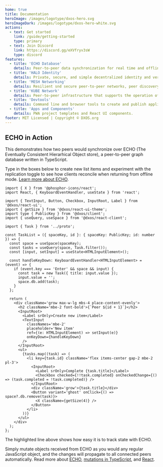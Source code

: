 ```yaml
---
home: true
title: Documentation
heroImage: /images/logotype/dxos-hero.svg
heroImageDark: /images/logotype/dxos-hero-white.svg
actions:
  - text: Get started
    link: /guide/getting-started
    type: primary
  - text: Join Discord
    link: https://discord.gg/eXVfryv3sW
    type: discord
features:
  - title: 'ECHO Database'
    details: Peer-to-peer data synchronization for real time and offline-first applications.
  - title: 'HALO Identity'
    details: Private, secure, and simple decentralized identity and verifiable credentials.
  - title: 'MESH Networking'
    details: Resilient snd secure peer-to-peer networks, peer discovery, NAT traversal.
  - title: 'KUBE Network'
    details: Peer-to-peer infrastructure that supports the operation of the DXOS network.
  - title: 'Devtools'
    details: Command line and browser tools to create and publish applications, and manage KUBE network infrastructure.
  - title: 'Apps and Components'
    details: PWA project templates and React UI components.
footer: MIT Licensed | Copyright © DXOS.org
---
```


## ECHO in Action

This demonstrates how two peers would synchronize over ECHO (The Eventually Consistent Hierarhical Object store), a peer-to-peer graph database written in TypeScript.

Type in the boxes below to create new list items and experiment with the replication toggle to see how clients reconcile when returning from offline mode. [Learn more about ECHO](/guide/).

```tsx{41} file=../node_modules/@dxos/examples/src/examples/TaskList.tsx#L5-L56 showcase peers=2 controls=fork
import { X } from '@phosphor-icons/react';
import React, { KeyboardEventHandler, useState } from 'react';

import { TextInput, Button, Checkbox, InputRoot, Label } from '@dxos/react-ui';
import { getSize } from '@dxos/react-ui-theme';
import type { PublicKey } from '@dxos/client';
import { useQuery, useSpace } from '@dxos/react-client';

import { Task } from '../proto';

const TaskList = ({ spaceKey, id }: { spaceKey: PublicKey; id: number }) => {
  const space = useSpace(spaceKey);
  const tasks = useQuery(space, Task.filter());
  const [input, setInput] = useState<HTMLInputElement>();

  const handleKeyDown: KeyboardEventHandler<HTMLInputElement> = (event) => {
    if (event.key === 'Enter' && space && input) {
      const task = new Task({ title: input.value });
      input.value = '';
      space.db.add(task);
    }
  };

  return (
    <div className='grow max-w-lg mbs-4 place-content-evenly'>
      <h2 className='mbe-2 font-bold'>{`Peer ${id + 1}`}</h2>
      <InputRoot>
        <Label srOnly>Create new item</Label>
        <TextInput
          classNames='mbe-2'
          placeholder='New item'
          ref={(e: HTMLInputElement) => setInput(e)}
          onKeyDown={handleKeyDown}
        />
      </InputRoot>
      <ul>
        {tasks.map((task) => (
          <li key={task.id} className='flex items-center gap-2 mbe-2 pl-3'>
            <InputRoot>
              <Label srOnly>Complete {task.title}</Label>
              <Checkbox checked={!!task.completed} onCheckedChange={() => (task.completed = !task.completed)} />
            </InputRoot>
            <div className='grow'>{task.title}</div>
            <Button variant='ghost' onClick={() => space?.db.remove(task)}>
              <X className={getSize(4)} />
            </Button>
          </li>
        ))}
      </ul>
    </div>
  );
};
```

The highlighted line above shows how easy it is to track state with ECHO.

Simply mutate objects received from ECHO as you would any regular JavaScript object, and the changes will propagate to all connected peers automatically. Read more about [ECHO](/guide/echo/), [mutations in TypeScript](/guide/typescript/mutations/), and [React](/guide/react/mutations/).
